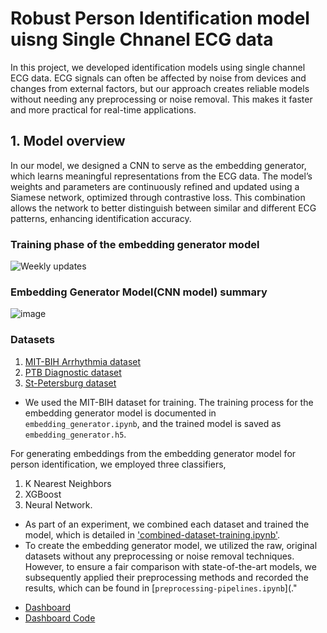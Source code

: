 # Robust Person Identification model uisng Single Chnanel ECG data

In this project, we developed identification models using single channel ECG data. ECG signals can often be affected by noise from devices and changes from external factors, but our approach creates reliable models without needing any preprocessing or noise removal. This makes it faster and more practical for real-time applications.

## 1. Model overview

In our model, we designed a CNN to serve as the embedding generator, which learns meaningful representations from the ECG data. The model’s weights and parameters are continuously refined and updated using a Siamese network, optimized through contrastive loss. This combination allows the network to better distinguish between similar and different ECG patterns, enhancing identification accuracy.

### Training phase of the embedding generator model
![Weekly updates](https://github.com/user-attachments/assets/5f13622c-2c71-4f9e-ad86-f6407f0383db)

### Embedding Generator Model(CNN model) summary
![image](https://github.com/user-attachments/assets/7382e99c-712e-499c-80d5-82d12c845045)

### Datasets
1. [MIT-BIH Arrhythmia dataset](https://physionet.org/content/mitdb/1.0.0/)
2. [PTB Diagnostic dataset](https://physionet.org/content/ptbdb/1.0.0/)
3. [St-Petersburg dataset](https://physionet.org/content/incartdb/1.0.0/)

* We used the MIT-BIH dataset for training. The training process for the embedding generator model is documented in `embedding_generator.ipynb`, and the trained model is saved as `embedding_generator.h5`.


For generating embeddings from the embedding generator model for person identification, we employed three classifiers,
1) K Nearest Neighbors
2) XGBoost
3) Neural Network.

* As part of an experiment, we combined each dataset and trained the model, which is detailed in ['combined-dataset-training.ipynb'](combined-dataset-training.ipynb).
* To create the embedding generator model, we utilized the raw, original datasets without any preprocessing or noise removal techniques. However, to ensure a fair comparison with state-of-the-art models, we subsequently applied their preprocessing methods and recorded the results, which can be found in [`preprocessing-pipelines.ipynb`](."

- [Dashboard](https://github.com/ParameswaranSajeenthiran/ECGAnalysisDashbaord)
- [Dashboard Code](https://github.com/ParameswaranSajeenthiran/ECGAnalysisDashbaord)

